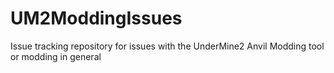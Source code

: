 # UM2ModdingIssues
Issue tracking repository for issues with the UnderMine2 Anvil Modding tool or modding in general
